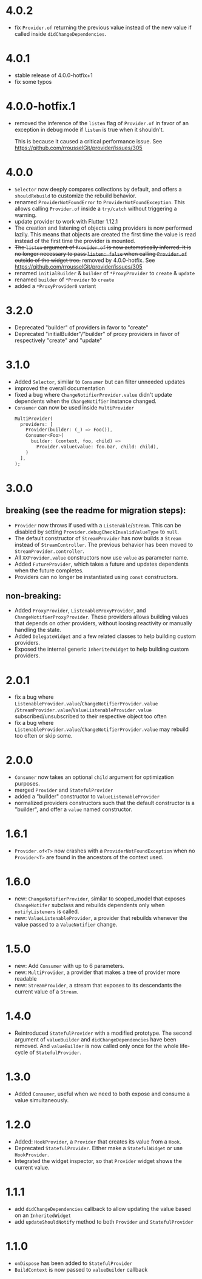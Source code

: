 # 4.0.2

- fix `Provider.of` returning the previous value instead of the new value
  if called inside `didChangeDependencies`.

# 4.0.1

- stable release of 4.0.0-hotfix+1
- fix some typos

# 4.0.0-hotfix.1

- removed the inference of the `listen` flag of `Provider.of` in favor of an exception in debug mode if `listen` is true when it shouldn't.

  This is because it caused a critical performance issue. See https://github.com/rrousselGit/provider/issues/305

# 4.0.0

- `Selector` now deeply compares collections by default, and offers a `shouldRebuild`
  to customize the rebuild behavior.
- renamed `ProviderNotFoundError` to `ProviderNotFoundException`.
  This allows calling `Provider.of` inside a `try/catch` without triggering a
  warning.
- update provider to work with Flutter 1.12.1
- The creation and listening of objects using providers is now performed lazily.
  This means that objects are created the first time the value is read instead of
  the first time the provider is mounted.
- ~~The `listen` argument of `Provider.of` is now automatically inferred.
  It is no longer necessary to pass `listen: false` when calling `Provider.of`
  outside of the widget tree.~~ removed by 4.0.0-hotfix. See https://github.com/rrousselGit/provider/issues/305
- renamed `initialBuilder` & `builder` of `*ProxyProvider` to `create` & `update`
- renamed `builder` of `*Provider` to `create`
- added a `*ProxyProvider0` variant

# 3.2.0

- Deprecated "builder" of providers in favor to "create"
- Deprecated "initialBuilder"/"builder" of proxy providers in favor of respectively
  "create" and "update"

# 3.1.0

- Added `Selector`, similar to `Consumer` but can filter unneeded updates
- improved the overall documentation
- fixed a bug where `ChangeNotifierProvider.value` didn't update dependents
  when the `ChangeNotifier` instance changed.
- `Consumer` can now be used inside `MultiProvider`
  ```dart
  MultiProvider(
    providers: [
      Provider(builder: (_) => Foo()),
      Consumer<Foo>(
        builder: (context, foo, child) =>
          Provider.value(value: foo.bar, child: child),
      )
    ],
  );
  ```

# 3.0.0

## breaking (see the readme for migration steps):

- `Provider` now throws if used with a `Listenable`/`Stream`. This can be disabled by setting
  `Provider.debugCheckInvalidValueType` to `null`.
- The default constructor of `StreamProvider` has now builds a `Stream`
  instead of `StreamController`. The previous behavior has been moved to `StreamProvider.controller`.
- All `XXProvider.value` constructors now use `value` as parameter name.
- Added `FutureProvider`, which takes a future and updates dependents when the future completes.
- Providers can no longer be instantiated using `const` constructors.

## non-breaking:

- Added `ProxyProvider`, `ListenableProxyProvider`, and `ChangeNotifierProxyProvider`.
  These providers allows building values that depends on other providers,
  without loosing reactivity or manually handling the state.
- Added `DelegateWidget` and a few related classes to help building custom providers.
- Exposed the internal generic `InheritedWidget` to help building custom providers.

# 2.0.1

- fix a bug where `ListenableProvider.value`/`ChangeNotifierProvider.value`
  /`StreamProvider.value`/`ValueListenableProvider.value` subscribed/unsubscribed
  to their respective object too often
- fix a bug where `ListenableProvider.value`/`ChangeNotifierProvider.value` may
  rebuild too often or skip some.

# 2.0.0

- `Consumer` now takes an optional `child` argument for optimization purposes.
- merged `Provider` and `StatefulProvider`
- added a "builder" constructor to `ValueListenableProvider`
- normalized providers constructors such that the default constructor is a "builder",
  and offer a `value` named constructor.

# 1.6.1

- `Provider.of<T>` now crashes with a `ProviderNotFoundException` when no `Provider<T>`
  are found in the ancestors of the context used.

# 1.6.0

- new: `ChangeNotifierProvider`, similar to scoped_model that exposes `ChangeNotifer` subclass and
  rebuilds dependents only when `notifyListeners` is called.
- new: `ValueListenableProvider`, a provider that rebuilds whenever the value passed
  to a `ValueNotifier` change.

# 1.5.0

- new: Add `Consumer` with up to 6 parameters.
- new: `MultiProvider`, a provider that makes a tree of provider more readable
- new: `StreamProvider`, a stream that exposes to its descendants the current value of a `Stream`.

# 1.4.0

- Reintroduced `StatefulProvider` with a modified prototype.
  The second argument of `valueBuilder` and `didChangeDependencies` have been removed.
  And `valueBuilder` is now called only once for the whole life-cycle of `StatefulProvider`.

# 1.3.0

- Added `Consumer`, useful when we need to both expose and consume a value simultaneously.

# 1.2.0

- Added: `HookProvider`, a `Provider` that creates its value from a `Hook`.
- Deprecated `StatefulProvider`. Either make a `StatefulWidget` or use `HookProvider`.
- Integrated the widget inspector, so that `Provider` widget shows the current value.

# 1.1.1

- add `didChangeDependencies` callback to allow updating the value based on an `InheritedWidget`
- add `updateShouldNotify` method to both `Provider` and `StatefulProvider`

# 1.1.0

- `onDispose` has been added to `StatefulProvider`
- `BuildContext` is now passed to `valueBuilder` callback
